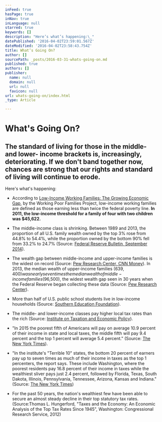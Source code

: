 ```yaml
---
inFeed: true
hasPage: true
inNav: true
inLanguage: null
starred: true
keywords: []
description: "Here’s what’s happening:\_"
datePublished: '2016-04-02T23:59:01.567Z'
dateModified: '2016-04-02T23:58:43.754Z'
title: What’s Going On?
author: []
sourcePath: _posts/2016-03-31-whats-going-on.md
published: true
authors: []
publisher:
  name: null
  domain: null
  url: null
  favicon: null
url: whats-going-on/index.html
_type: Article

---
```

# What's Going On?

## The standard of living for those in the middle- and lower- income brackets is, increasingly, deteriorating. If we don't band together now, chances are strong that our rights and standard of living will continue to erode. 

Here's what's happening: 

* According to [Low-Income Working Families: The Growing Economic Gap][0], by the Working Poor Families Project, low-income working families are defined as those earning less than twice the federal poverty line. **In 2011, the low-income threshold for a family of four with two children was $45,622\.**

* The middle-income class is shrinking. Between 1989 and 2013, the proportion of all U.S. family wealth owned by the top 3% rose from 44.8% to 54.4%, while the proportion owned by the bottom 90% fell from 33.2% to 24.7% (Source: [Federal Reserve Bulletin, September 2014][1]).

* The wealth gap between middle-income and upper-income families is the widest on record (Source: [Pew Research Center, CNN Money][2]). In 2013, the median wealth of upper-income families ($639,400) was nearly seven times the median wealth of middle-income families ($96,500), the widest wealth gap seen in 30 years when the Federal Reserve began collecting these data (Source: [Pew Research Center][2]).

* More than half of U.S. public school students live in low-income households (Source: [Southern Education Foundation][3]).

* The middle- and lower-income classes pay higher local tax rates than the rich (Source: [Institute on Taxation and Economic Policy][4]). 

* "In 2015 the poorest fifth of Americans will pay on average 10.9 percent of their income in state and local taxes, the middle fifth will pay 9.4 percent and the top 1 percent will average 5.4 percent." (Source: [The New York Times][5]).
* "In the institute's "Terrible 10" states, the bottom 20 percent of earners pay up to seven times as much of their income in taxes as the top 1 percenters, the report says. These include Washington, where the poorest residents pay 16.8 percent of their income in taxes while the wealthiest sliver pays just 2.4 percent, followed by Florida, Texas, South Dakota, Illinois, Pennsylvania, Tennessee, Arizona, Kansas and Indiana." (Source: [The New York Times][5])
* For the past 50 years, the nation's wealthiest few have been able to secure an almost steady decline in their top statutory tax rates. (Source:Thomas L. Hungerford, "Taxes and the Economy: An Economic Analysis of the Top Tax Rates Since 1945", Washington: Congressional Research Service, 2012)


[0]: http://t.umblr.com/redirect?z=http%3A%2F%2Fwww.workingpoorfamilies.org%2Fwp-content%2Fuploads%2F2013%2F01%2FWinter-2012_2013-WPFP-Data-Brief.pdf&t=ZWJhZTk3YTdhZTI4NGEyYTU0YzNhOTZjYzk2NjMwMDI3NjMxYzk3MyxUbU4zdWpESg%3D%3D
[1]: http://t.umblr.com/redirect?z=http%3A%2F%2Fwww.federalreserve.gov%2Fpubs%2Fbulletin%2F2014%2Fpdf%2Fscf14.pdf&t=M2MzOTdlNWVhMDc1MTE5MzQ4MzIxYTE5ZDhjZWY5YjY3MjUzN2ViMixUbU4zdWpESg%3D%3D
[2]: http://t.umblr.com/redirect?z=http%3A%2F%2Fwww.pewresearch.org%2Ffact-tank%2F2014%2F12%2F17%2Fwealth-gap-upper-middle-income%2F&t=NDZmOWIzZmM5NGU2M2RiNWQ1ZjYwMDM4NmY3NjAxNTRhOGYxZDgyYSxUbU4zdWpESg%3D%3D
[3]: http://t.umblr.com/redirect?z=http%3A%2F%2Fwww.southerneducation.org%2FOur-Strategies%2FResearch-and-Publications%2FNew-Majority-Diverse-Majority-Report-Series%2FA-New-Majority-2015-Update-Low-Income-Students-Now&t=MzA4MWQ3YjRlMjI3ZDE3Y2FiYWEwNzliMDMwNjE5MzQ2MzAyNGQ1NixUbU4zdWpESg%3D%3D
[4]: http://t.umblr.com/redirect?z=http%3A%2F%2Fwww.itep.org%2Fwhopays%2F&t=ZTMwZWQ3NDgyZTUyMzZkOTY1NTdkNzA0Y2UwOTliMjM5MDZhM2YxZCxUbU4zdWpESg%3D%3D
[5]: http://t.umblr.com/redirect?z=http%3A%2F%2Fwww.nytimes.com%2F2015%2F01%2F14%2Fbusiness%2Flocal-taxes-hit-lower-wage-earners-harder-study-finds.html%3Fsmprod%3Dnytcore-iphone%26smid%3Dnytcore-iphone-share%26_r%3D0&t=YmY1ZjA5ZjQyZjUxMDM4ZGJjYmMyNjg3ZmMxMTY5MWYxMDI2MzFjOSxUbU4zdWpESg%3D%3D